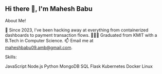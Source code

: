 ## Hi there 👋, I'm Mahesh Babu


About Me!

🌱 Since 2023, I’ve been hacking away at everything from containerized dashboards to payment transaction flows.
👨🏽‍💻 Graduated from KMIT with a B.Tech in Computer Science.
📫 Email me at maheshbabu09.amb@gmail.com.

Skills:

JavaScript Node.js Python MongoDB SQL Flask Kubernetes Docker Linux 
